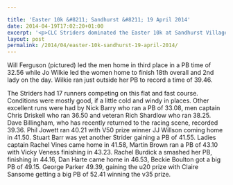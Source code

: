 ```yaml
---

title: 'Easter 10k &#8211; Sandhurst &#8211; 19 April 2014'
date: 2014-04-19T17:02:20+01:00
excerpt: '<p>CLC Striders dominated the Easter 10k at Sandhurst Village on Saturday 19th April, taking both the mens and womens team honours as well as numerous individual prizes.</p>'
layout: post
permalink: /2014/04/easter-10k-sandhurst-19-april-2014/
---
```

Will Ferguson (pictured) led the men home in third place in a PB time of 32.56 while Jo Wilkie led the women home to finish 18th overall and 2nd lady on the day. Wilkie ran just outside her PB to record a time of 39.46.

The Striders had 17 runners competing on this flat and fast course. Conditions were mostly good, if a little cold and windy in places. Other excellent runs were had by Nick Barry who ran a PB of 33.08, men captain Chris Driskell who ran 36.50 and veteran Rich Shardlow who ran 38.25. Dave Billingham, who has recently returned to the racing scene, recorded 39.36. Phil Jowett ran 40.21 with V50 prize winner JJ Willson coming home in 41.50. Stuart Barr was yet another Strider gaining a PB of 41.55. Ladies captain Rachel Vines came home in 41.58, Martin Brown ran a PB of 43.10 with Vicky Veness finishing in 43.23. Rachel Burdick a smashed her PB, finishing in 44.16, Dan Harte came home in 46.53, Beckie Boulton got a big PB of 49.15. George Parker 49.39, gaining the u20 prize with Claire Sansome getting a big PB of 52.41 winning the v35 prize.</p>